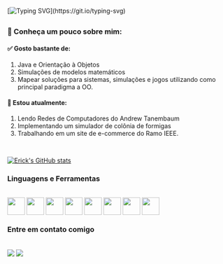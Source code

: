 [![Typing SVG](https://readme-typing-svg.herokuapp.com?font=Fira+Code&size=22&duration=6000&pause=1000&color=00F783&width=435&lines=Seja+bem-vindo+ao+meu+perfil!;Welcome+to+my+profile!)](https://git.io/typing-svg)
##

### 📌 Conheça um pouco sobre mim:

#### ✅ Gosto bastante de:
1. Java e Orientação à Objetos
2. Simulações de modelos matemáticos
3. Mapear soluções para sistemas, simulações e jogos utilizando como principal paradigma a OO.

#### 📖 Estou atualmente:
1. Lendo Redes de Computadores do Andrew Tanembaum
2. Implementando um simulador de colônia de formigas
3. Trabalhando em um site de e-commerce do Ramo IEEE. 

<br>
  <div align="right">
  <div align="left">
    
  [![Erick's GitHub stats](https://github-readme-stats.vercel.app/api?username=erick1-618&show_icons=true&theme=merko&bg_color=00000000)](https://github.com/erick1-618/github-readme-stats)

  ### Linguagens e Ferramentas

  <div style='display: inline_block' align="left"><br>
    <img align="center" height=40 weidth=40 src='https://cdn.jsdelivr.net/gh/devicons/devicon@latest/icons/java/java-original.svg'/> 
    <img align="center" height=40 weidth=40 src='https://cdn.jsdelivr.net/gh/devicons/devicon@latest/icons/spring/spring-original.svg'/>  
    <img align="center" height=40 weidth=40 src='https://cdn.jsdelivr.net/gh/devicons/devicon@latest/icons/javascript/javascript-original.svg'/> 
    <img align="center" height=40 weidth=40 src='https://cdn.jsdelivr.net/gh/devicons/devicon@latest/icons/nodejs/nodejs-original.svg'/> 
    <img align="center" height=40 weidth=40 src='https://cdn.jsdelivr.net/gh/devicons/devicon@latest/icons/c/c-original.svg'/> 
    <img align="center" height=40 weidth=40 src='https://cdn.jsdelivr.net/gh/devicons/devicon@latest/icons/insomnia/insomnia-original.svg'/> 
    <img align="center" height=40 weidth=40 src='https://cdn.jsdelivr.net/gh/devicons/devicon@latest/icons/mysql/mysql-original.svg'/> 
    <img align="center" height=40 weidth=40 src='https://cdn.jsdelivr.net/gh/devicons/devicon@latest/icons/mongodb/mongodb-original.svg'/> 
  </div>

  ### Entre em contato comigo

  <div style='display: inline_block' align="left"><br>
    <a href="https://www.linkedin.com/in/erick1618/" target= "_blank" ><img align="center" src='https://img.shields.io/badge/LinkedIn-0077B5?style=for-the-badge&logo=linkedin&logoColor=white'/></a>
    <a href='mailto:erickcefetbcc@gmail.com' target= "_blank" ><img align="center" src='https://img.shields.io/badge/Gmail-D14836?style=for-the-badge&logo=gmail&logoColor=white'/></a>
    
  </div>
  </div>
</br>
